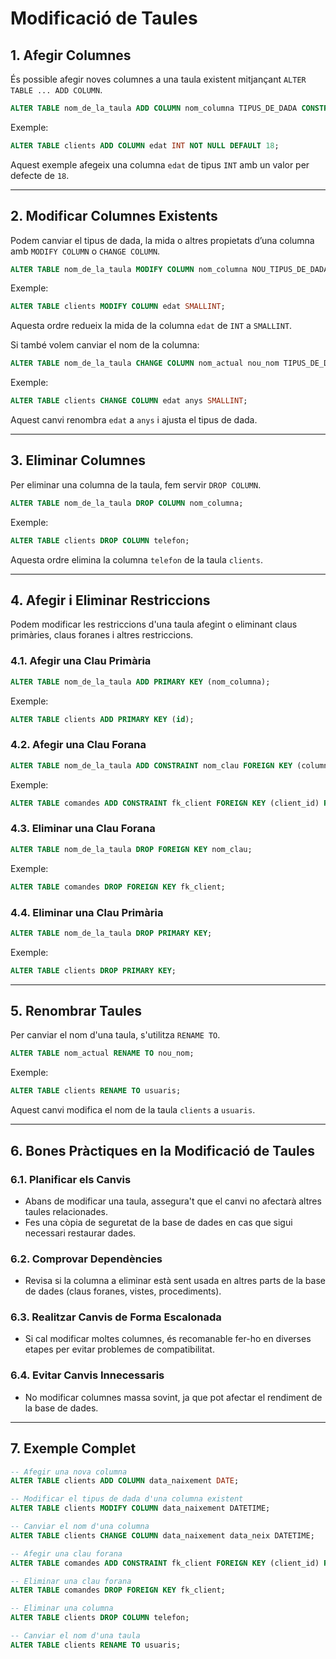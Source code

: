 # Modificació de Taules

## 1. Afegir Columnes

És possible afegir noves columnes a una taula existent mitjançant `ALTER TABLE ... ADD COLUMN`.

```sql
ALTER TABLE nom_de_la_taula ADD COLUMN nom_columna TIPUS_DE_DADA CONSTRAINTS;
```

Exemple:

```sql
ALTER TABLE clients ADD COLUMN edat INT NOT NULL DEFAULT 18;
```

Aquest exemple afegeix una columna `edat` de tipus `INT` amb un valor per defecte de `18`.

---

## 2. Modificar Columnes Existents

Podem canviar el tipus de dada, la mida o altres propietats d’una columna amb `MODIFY COLUMN` o `CHANGE COLUMN`.

```sql
ALTER TABLE nom_de_la_taula MODIFY COLUMN nom_columna NOU_TIPUS_DE_DADA;
```

Exemple:

```sql
ALTER TABLE clients MODIFY COLUMN edat SMALLINT;
```

Aquesta ordre redueix la mida de la columna `edat` de `INT` a `SMALLINT`.

Si també volem canviar el nom de la columna:

```sql
ALTER TABLE nom_de_la_taula CHANGE COLUMN nom_actual nou_nom TIPUS_DE_DADA;
```

Exemple:

```sql
ALTER TABLE clients CHANGE COLUMN edat anys SMALLINT;
```

Aquest canvi renombra `edat` a `anys` i ajusta el tipus de dada.

---

## 3. Eliminar Columnes

Per eliminar una columna de la taula, fem servir `DROP COLUMN`.

```sql
ALTER TABLE nom_de_la_taula DROP COLUMN nom_columna;
```

Exemple:

```sql
ALTER TABLE clients DROP COLUMN telefon;
```

Aquesta ordre elimina la columna `telefon` de la taula `clients`.

---

## 4. Afegir i Eliminar Restriccions

Podem modificar les restriccions d'una taula afegint o eliminant claus primàries, claus foranes i altres restriccions.

### **4.1. Afegir una Clau Primària**

```sql
ALTER TABLE nom_de_la_taula ADD PRIMARY KEY (nom_columna);
```

Exemple:

```sql
ALTER TABLE clients ADD PRIMARY KEY (id);
```

### **4.2. Afegir una Clau Forana**

```sql
ALTER TABLE nom_de_la_taula ADD CONSTRAINT nom_clau FOREIGN KEY (columna) REFERENCES altra_taula(columna);
```

Exemple:

```sql
ALTER TABLE comandes ADD CONSTRAINT fk_client FOREIGN KEY (client_id) REFERENCES clients(id);
```

### **4.3. Eliminar una Clau Forana**

```sql
ALTER TABLE nom_de_la_taula DROP FOREIGN KEY nom_clau;
```

Exemple:

```sql
ALTER TABLE comandes DROP FOREIGN KEY fk_client;
```

### **4.4. Eliminar una Clau Primària**

```sql
ALTER TABLE nom_de_la_taula DROP PRIMARY KEY;
```

Exemple:

```sql
ALTER TABLE clients DROP PRIMARY KEY;
```

---

## 5. Renombrar Taules

Per canviar el nom d'una taula, s'utilitza `RENAME TO`.

```sql
ALTER TABLE nom_actual RENAME TO nou_nom;
```

Exemple:

```sql
ALTER TABLE clients RENAME TO usuaris;
```

Aquest canvi modifica el nom de la taula `clients` a `usuaris`.

---

## 6. Bones Pràctiques en la Modificació de Taules

### **6.1. Planificar els Canvis**
- Abans de modificar una taula, assegura't que el canvi no afectarà altres taules relacionades.
- Fes una còpia de seguretat de la base de dades en cas que sigui necessari restaurar dades.

### **6.2. Comprovar Dependències**
- Revisa si la columna a eliminar està sent usada en altres parts de la base de dades (claus foranes, vistes, procediments).

### **6.3. Realitzar Canvis de Forma Escalonada**
- Si cal modificar moltes columnes, és recomanable fer-ho en diverses etapes per evitar problemes de compatibilitat.

### **6.4. Evitar Canvis Innecessaris**
- No modificar columnes massa sovint, ja que pot afectar el rendiment de la base de dades.

---

## 7. Exemple Complet

```sql
-- Afegir una nova columna
ALTER TABLE clients ADD COLUMN data_naixement DATE;

-- Modificar el tipus de dada d'una columna existent
ALTER TABLE clients MODIFY COLUMN data_naixement DATETIME;

-- Canviar el nom d'una columna
ALTER TABLE clients CHANGE COLUMN data_naixement data_neix DATETIME;

-- Afegir una clau forana
ALTER TABLE comandes ADD CONSTRAINT fk_client FOREIGN KEY (client_id) REFERENCES clients(id);

-- Eliminar una clau forana
ALTER TABLE comandes DROP FOREIGN KEY fk_client;

-- Eliminar una columna
ALTER TABLE clients DROP COLUMN telefon;

-- Canviar el nom d'una taula
ALTER TABLE clients RENAME TO usuaris;
```
